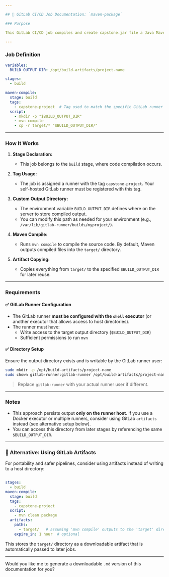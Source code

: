 ```yaml
---

## 📘 GitLab CI/CD Job Documentation: `maven-package`

### Purpose

This GitLab CI/CD job compiles and create capstone.jar file a Java Maven project and stores the build output (e.g., compiled `.class` files and resources) in a specific directory on the **self-hosted GitLab Runner's Ubuntu server**. The output is made available for use in later pipeline stages or by other jobs.

---
```


### Job Definition

```yaml
variables:
  BUILD_OUTPUT_DIR: /opt/build-artifacts/project-name

stages:
  - build

maven-compile:
  stage: build
  tags:
    - capstone-project  # Tag used to match the specific GitLab runner
  script:
    - mkdir -p "$BUILD_OUTPUT_DIR"
    - mvn compile
    - cp -r target/* "$BUILD_OUTPUT_DIR/"
```

---

### How It Works

1. **Stage Declaration:**
   - This job belongs to the `build` stage, where code compilation occurs.

2. **Tag Usage:**
   - The job is assigned a runner with the tag `capstone-project`. Your self-hosted GitLab runner must be registered with this tag.

3. **Custom Output Directory:**
   - The environment variable `BUILD_OUTPUT_DIR` defines where on the server to store compiled output.
   - You can modify this path as needed for your environment (e.g., `/var/lib/gitlab-runner/builds/myproject/`).

4. **Maven Compile:**
   - Runs `mvn compile` to compile the source code. By default, Maven outputs compiled files into the `target/` directory.

5. **Artifact Copying:**
   - Copies everything from `target/` to the specified `$BUILD_OUTPUT_DIR` for later reuse.

---

### Requirements

#### ✅ GitLab Runner Configuration

- The GitLab runner **must be configured with the `shell` executor** (or another executor that allows access to host directories).
- The runner must have:
  - Write access to the target output directory (`$BUILD_OUTPUT_DIR`)
  - Sufficient permissions to run `mvn`

#### ✅ Directory Setup

Ensure the output directory exists and is writable by the GitLab runner user:

```bash
sudo mkdir -p /opt/build-artifacts/project-name
sudo chown gitlab-runner:gitlab-runner /opt/build-artifacts/project-name
```

> Replace `gitlab-runner` with your actual runner user if different.

---

### Notes

- This approach persists output **only on the runner host**. If you use a Docker executor or multiple runners, consider using GitLab `artifacts` instead (see alternative setup below).
- You can access this directory from later stages by referencing the same `$BUILD_OUTPUT_DIR`.

---

### 🔁 Alternative: Using GitLab Artifacts

For portability and safer pipelines, consider using artifacts instead of writing to a host directory:

```yaml

stages:
  - build
maven-compile:
  stage: build
  tags:
    - capstone-project
  script:
    - mvn clean package
  artifacts:
    paths:
      - target/   # assuming 'mvn compile' outputs to the 'target' directory
    expire_in: 1 hour  # optional
```

This stores the `target/` directory as a downloadable artifact that is automatically passed to later jobs.

---

Would you like me to generate a downloadable `.md` version of this documentation for you?
